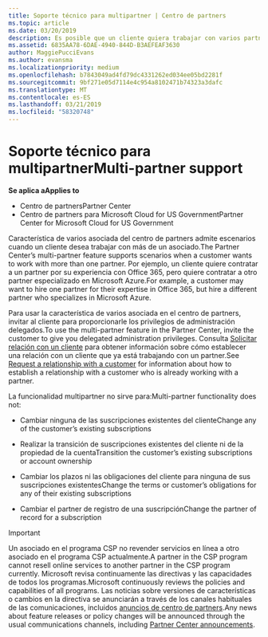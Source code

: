 ```yaml
---
title: Soporte técnico para multipartner | Centro de partners
ms.topic: article
ms.date: 03/20/2019
description: Es posible que un cliente quiera trabajar con varios partners especializados en distintos servicios en el programa Proveedor de soluciones en la nube.
ms.assetid: 6835AA78-6DAE-4940-844D-B3AEFEAF3630
author: MaggiePucciEvans
ms.author: evansma
ms.localizationpriority: medium
ms.openlocfilehash: b7843049ad4fd79dc4331262ed034ee05bd2281f
ms.sourcegitcommit: 9bf271e05d7114e4c954a8102471b74323a3dafc
ms.translationtype: MT
ms.contentlocale: es-ES
ms.lasthandoff: 03/21/2019
ms.locfileid: "58320748"
---
```

# <a name="multi-partner-support"></a><span data-ttu-id="78bd2-103">Soporte técnico para multipartner</span><span class="sxs-lookup"><span data-stu-id="78bd2-103">Multi-partner support</span></span>

<span data-ttu-id="78bd2-104">**Se aplica a**</span><span class="sxs-lookup"><span data-stu-id="78bd2-104">**Applies to**</span></span>

-  <span data-ttu-id="78bd2-105">Centro de partners</span><span class="sxs-lookup"><span data-stu-id="78bd2-105">Partner Center</span></span>
-  <span data-ttu-id="78bd2-106">Centro de partners para Microsoft Cloud for US Government</span><span class="sxs-lookup"><span data-stu-id="78bd2-106">Partner Center for Microsoft Cloud for US Government</span></span>

<span data-ttu-id="78bd2-107">Característica de varios asociada del centro de partners admite escenarios cuando un cliente desea trabajar con más de un asociado.</span><span class="sxs-lookup"><span data-stu-id="78bd2-107">The Partner Center’s multi-partner feature supports scenarios when a customer wants to work with more than one partner.</span></span> <span data-ttu-id="78bd2-108">Por ejemplo, un cliente quiere contratar a un partner por su experiencia con Office 365, pero quiere contratar a otro partner especializado en Microsoft Azure.</span><span class="sxs-lookup"><span data-stu-id="78bd2-108">For example, a customer may want to hire one partner for their expertise in Office 365, but hire a different partner who specializes in Microsoft Azure.</span></span>

<span data-ttu-id="78bd2-109">Para usar la característica de varios asociada en el centro de partners, invitar al cliente para proporcionarle los privilegios de administración delegados.</span><span class="sxs-lookup"><span data-stu-id="78bd2-109">To use the multi-partner feature in the Partner Center, invite the customer to give you delegated administration privileges.</span></span> <span data-ttu-id="78bd2-110">Consulta [Solicitar relación con un cliente](request-a-relationship-with-a-customer.md) para obtener información sobre cómo establecer una relación con un cliente que ya está trabajando con un partner.</span><span class="sxs-lookup"><span data-stu-id="78bd2-110">See [Request a relationship with a customer](request-a-relationship-with-a-customer.md) for information about how to establish a relationship with a customer who is already working with a partner.</span></span>

<span data-ttu-id="78bd2-111">La funcionalidad multipartner no sirve para:</span><span class="sxs-lookup"><span data-stu-id="78bd2-111">Multi-partner functionality does not:</span></span>

- <span data-ttu-id="78bd2-112">Cambiar ninguna de las suscripciones existentes del cliente</span><span class="sxs-lookup"><span data-stu-id="78bd2-112">Change any of the customer’s existing subscriptions</span></span>

- <span data-ttu-id="78bd2-113">Realizar la transición de suscripciones existentes del cliente ni de la propiedad de la cuenta</span><span class="sxs-lookup"><span data-stu-id="78bd2-113">Transition the customer’s existing subscriptions or account ownership</span></span>

- <span data-ttu-id="78bd2-114">Cambiar los plazos ni las obligaciones del cliente para ninguna de sus suscripciones existentes</span><span class="sxs-lookup"><span data-stu-id="78bd2-114">Change the terms or customer’s obligations for any of their existing subscriptions</span></span>

- <span data-ttu-id="78bd2-115">Cambiar el partner de registro de una suscripción</span><span class="sxs-lookup"><span data-stu-id="78bd2-115">Change the partner of record for a subscription</span></span>

> [!IMPORTANT]  
> <span data-ttu-id="78bd2-116">Un asociado en el programa CSP no revender servicios en línea a otro asociado en el programa CSP actualmente.</span><span class="sxs-lookup"><span data-stu-id="78bd2-116">A partner in the CSP program cannot resell online services to another partner in the CSP program currently.</span></span> <span data-ttu-id="78bd2-117">Microsoft revisa continuamente las directivas y las capacidades de todos los programas.</span><span class="sxs-lookup"><span data-stu-id="78bd2-117">Microsoft continuously reviews the policies and capabilities of all programs.</span></span> <span data-ttu-id="78bd2-118">Las noticias sobre versiones de características o cambios en la directiva se anunciarán a través de los canales habituales de las comunicaciones, incluidos [anuncios de centro de partners](https://partner.microsoft.com/en-us/pcv/announcements).</span><span class="sxs-lookup"><span data-stu-id="78bd2-118">Any news about feature releases or policy changes will be announced through the usual communications channels, including [Partner Center announcements](https://partner.microsoft.com/en-us/pcv/announcements).</span></span>